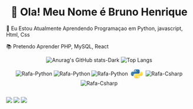   <h1 align="center">👋 Ola! Meu Nome é Bruno Henrique</h1>
<div>
  <p>📖 Eu Estou Atualmente Aprendendo Programaçao em Python, javascript, Html, Css</p>
  <p>📚 Pretendo Aprender PHP, MySQL, React</p>
</div>


<div align="center">

![Anurag's GitHub stats-Dark](https://github-readme-stats.vercel.app/api?username=BrunoH4ds&show_icons=true&theme=light#gh-light-mode-only)
![Top Langs](https://github-readme-stats.vercel.app/api/top-langs/?username=BrunoH4ds&hide_progress=false)
  
  <img align="center" alt="Rafa-Python" height="30" width="40" src="https://cdn.jsdelivr.net/gh/devicons/devicon@latest/icons/javascript/javascript-original.svg">
  <img align="center" alt="Rafa-Python" height="30" width="40" src="https://cdn.jsdelivr.net/gh/devicons/devicon@latest/icons/css3/css3-original.svg">
  <img align="center" alt="Rafa-Python" height="30" width="40" src="https://cdn.jsdelivr.net/gh/devicons/devicon@latest/icons/html5/html5-original.svg">
  <img align="center" alt="Rafa-Python" height="30" width="40" src="https://raw.githubusercontent.com/devicons/devicon/master/icons/python/python-original.svg">
  <img align="center" alt="Rafa-Csharp" height="30" width="40" src="https://cdn.jsdelivr.net/gh/devicons/devicon@latest/icons/replit/replit-original.svg">
  <img align="center" alt="Rafa-Csharp" height="30" width="40" src="https://cdn.jsdelivr.net/gh/devicons/devicon@latest/icons/vscode/vscode-original.svg">
          
</div>

##

<div>
  
  <a href="https://www.instagram.com/bruno_h4ds/" target="_blank"><img src="https://img.shields.io/badge/-Instagram-%23E4405F?style=for-the-badge&logo=instagram&logoColor=white" target="_blank"></a>
  <a href="https://www.linkedin.com/in/bruno-hads/" target="_blank"><img src="https://img.shields.io/badge/-LinkedIn-%230077B5?style=for-the-badge&logo=linkedin&logoColor=white" target="_blank"></a> 
  <a href="https://github.com/BrunoH4ds" target="_blank"><img src="https://img.shields.io/github/followers/BrunoH4ds.svg?style=social&label=Follow&maxAge=2592000" target="_blank"></a>
  
</div>
